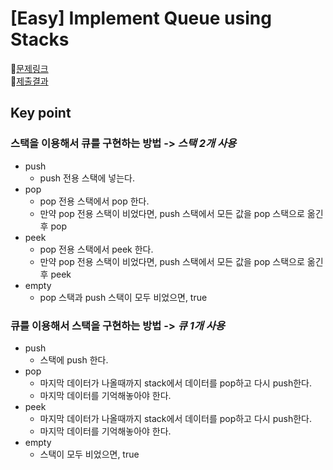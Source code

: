 # [Easy] Implement Queue using Stacks
📍[문제링크](https://leetcode.com/problems/implement-queue-using-stacks/description/)\
📍[제출결과](https://leetcode.com/problems/implement-queue-using-stacks/submissions/1028677355/)

## Key point
### 스택을 이용해서 큐를 구현하는 방법 -> *스택 2개 사용*
- push
  - push 전용 스택에 넣는다.
- pop
  - pop 전용 스택에서 pop 한다.
  - 만약 pop 전용 스택이 비었다면, push 스택에서 모든 값을 pop 스택으로 옮긴 후 pop
- peek
  - pop 전용 스택에서 peek 한다.
  - 만약 pop 전용 스택이 비었다면, push 스택에서 모든 값을 pop 스택으로 옮긴 후 peek
- empty
  - pop 스택과 push 스택이 모두 비었으면, true
 
### 큐를 이용해서 스택을 구현하는 방법 -> *큐 1개 사용*
- push
  - 스택에 push 한다.
- pop
  - 마지막 데이터가 나올때까지 stack에서 데이터를 pop하고 다시 push한다.
  - 마지막 데이터를 기억해놓아야 한다.
- peek
  - 마지막 데이터가 나올때까지 stack에서 데이터를 pop하고 다시 push한다.
  - 마지막 데이터를 기억해놓아야 한다.
- empty
  - 스택이 모두 비었으면, true
